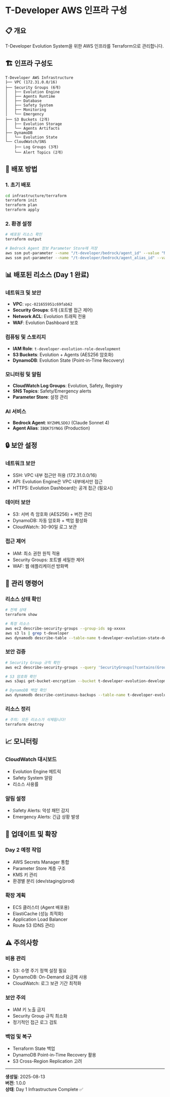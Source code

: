 # T-Developer AWS 인프라 구성

## 📋 개요

T-Developer Evolution System을 위한 AWS 인프라를 Terraform으로 관리합니다.

## 🏗️ 인프라 구성도

```
T-Developer AWS Infrastructure
├── VPC (172.31.0.0/16)
├── Security Groups (6개)
│   ├── Evolution Engine
│   ├── Agents Runtime  
│   ├── Database
│   ├── Safety System
│   ├── Monitoring
│   └── Emergency
├── S3 Buckets (2개)
│   ├── Evolution Storage
│   └── Agents Artifacts
├── DynamoDB
│   └── Evolution State
└── CloudWatch/SNS
    ├── Log Groups (3개)
    └── Alert Topics (2개)
```

## 🚀 배포 방법

### 1. 초기 배포
```bash
cd infrastructure/terraform
terraform init
terraform plan
terraform apply
```

### 2. 환경 설정
```bash
# 배포된 리소스 확인
terraform output

# Bedrock Agent 정보 Parameter Store에 저장
aws ssm put-parameter --name "/t-developer/bedrock/agent_id" --value "NYZHMLSDOJ" --type "String"
aws ssm put-parameter --name "/t-developer/bedrock/agent_alias_id" --value "IBQK7SYNGG" --type "String"
```

## 📊 배포된 리소스 (Day 1 완료)

### 네트워크 및 보안
- **VPC**: `vpc-021655951c69fab62`
- **Security Groups**: 6개 (포트별 접근 제어)
- **Network ACL**: Evolution 트래픽 전용
- **WAF**: Evolution Dashboard 보호

### 컴퓨팅 및 스토리지
- **IAM Role**: `t-developer-evolution-role-development`
- **S3 Buckets**: Evolution + Agents (AES256 암호화)
- **DynamoDB**: Evolution State (Point-in-Time Recovery)

### 모니터링 및 알림
- **CloudWatch Log Groups**: Evolution, Safety, Registry
- **SNS Topics**: Safety/Emergency alerts
- **Parameter Store**: 설정 관리

### AI 서비스
- **Bedrock Agent**: `NYZHMLSDOJ` (Claude Sonnet 4)
- **Agent Alias**: `IBQK7SYNGG` (Production)

## 🔒 보안 설정

### 네트워크 보안
- SSH: VPC 내부 접근만 허용 (172.31.0.0/16)
- API: Evolution Engine은 VPC 내부에서만 접근
- HTTPS: Evolution Dashboard는 공개 접근 (필요시)

### 데이터 보안
- S3: 서버 측 암호화 (AES256) + 버전 관리
- DynamoDB: 자동 암호화 + 백업 활성화
- CloudWatch: 30-90일 로그 보관

### 접근 제어
- IAM: 최소 권한 원칙 적용
- Security Groups: 포트별 세밀한 제어
- WAF: 웹 애플리케이션 방화벽

## 🔧 관리 명령어

### 리소스 상태 확인
```bash
# 전체 상태
terraform show

# 특정 리소스
aws ec2 describe-security-groups --group-ids sg-xxxxx
aws s3 ls | grep t-developer
aws dynamodb describe-table --table-name t-developer-evolution-state-development
```

### 보안 검증
```bash
# Security Group 규칙 확인
aws ec2 describe-security-groups --query 'SecurityGroups[?contains(GroupName, `t-developer`)]'

# S3 암호화 확인  
aws s3api get-bucket-encryption --bucket t-developer-evolution-development-e7f02f38

# DynamoDB 백업 확인
aws dynamodb describe-continuous-backups --table-name t-developer-evolution-state-development
```

### 리소스 정리
```bash
# 주의: 모든 리소스가 삭제됩니다!
terraform destroy
```

## 📈 모니터링

### CloudWatch 대시보드
- Evolution Engine 메트릭
- Safety System 알람
- 리소스 사용률

### 알림 설정
- Safety Alerts: 악성 패턴 감지
- Emergency Alerts: 긴급 상황 발생

## 🔄 업데이트 및 확장

### Day 2 예정 작업
- AWS Secrets Manager 통합
- Parameter Store 계층 구조
- KMS 키 관리
- 환경별 분리 (dev/staging/prod)

### 확장 계획
- ECS 클러스터 (Agent 배포용)
- ElastiCache (성능 최적화)
- Application Load Balancer
- Route 53 (DNS 관리)

## ⚠️ 주의사항

### 비용 관리
- S3: 수명 주기 정책 설정 필요
- DynamoDB: On-Demand 요금제 사용
- CloudWatch: 로그 보관 기간 최적화

### 보안 주의
- IAM 키 노출 금지
- Security Group 규칙 최소화
- 정기적인 접근 로그 검토

### 백업 및 복구
- Terraform State 백업
- DynamoDB Point-in-Time Recovery 활용
- S3 Cross-Region Replication 고려

---

**생성일**: 2025-08-13  
**버전**: 1.0.0  
**상태**: Day 1 Infrastructure Complete ✅
